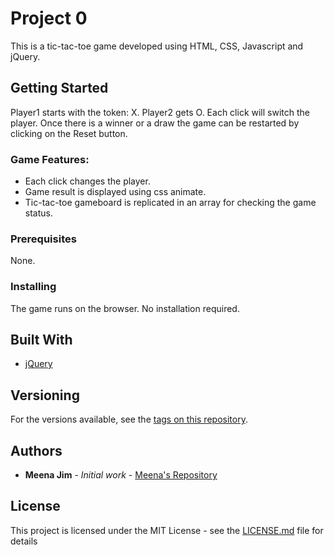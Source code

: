 # Project 0

This is a tic-tac-toe game developed using HTML, CSS, Javascript and jQuery.

## Getting Started

Player1 starts with the token: X. Player2 gets O. Each click will switch the player. Once there is a winner or a draw the game can be restarted by clicking on the Reset button.

### Game Features:

* Each click changes the player.
* Game result is displayed using css animate.
* Tic-tac-toe gameboard is replicated in an array for checking the game status.

### Prerequisites

None.

### Installing

The game runs on the browser. No installation required.

## Built With

* [jQuery](http://jquery.com)


## Versioning

For the versions available, see the [tags on this repository](https://github.com/meenajim/project0).

## Authors

* **Meena Jim** - *Initial work* - [Meena's Repository](https://github.com/meenajim/project0)

## License

This project is licensed under the MIT License - see the [LICENSE.md](LICENSE.md) file for details
